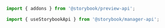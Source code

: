 ```js filename="my-addon/src/manager.js|ts" renderer="common" language="js"
import { addons } from '@storybook/preview-api';

import { useStorybookApi } from '@storybook/manager-api';
```

